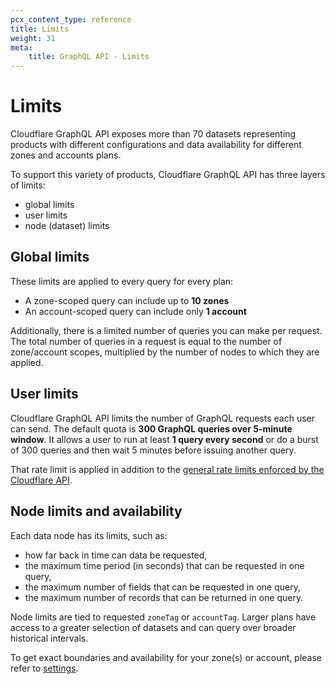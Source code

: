 ```yaml
---
pcx_content_type: reference
title: Limits
weight: 31
meta:
    title: GraphQL API - Limits
---
```


# Limits

Cloudflare GraphQL API exposes more than 70 datasets representing products with
different configurations and data availability for different zones and accounts
plans.

To support this variety of products, Cloudflare GraphQL API has three layers of
limits:

* global limits
* user limits
* node (dataset) limits

## Global limits

These limits are applied to every query for every plan:

* A zone-scoped query can include up to **10 zones**
* An account-scoped query can include only **1 account**

Additionally, there is a limited number of queries you can make per request. The total number of queries in a request is equal to the number of zone/account scopes, multiplied by the number of nodes to which they are applied.

## User limits

Cloudflare GraphQL API limits the number of GraphQL requests each user can send.
The default quota is **300 GraphQL queries over 5-minute window**. It allows a
user to run at least **1 query every second** or do a burst of 300 queries and
then wait 5 minutes before issuing another query.

That rate limit is applied in addition to the [general rate limits enforced by
the Cloudflare API](/fundamentals/api/reference/limits/).

## Node limits and availability

Each data node has its limits, such as:

* how far back in time can data be requested,
* the maximum time period (in seconds) that can be requested in one query,
* the maximum number of fields that can be requested in one query,
* the maximum number of records that can be returned in one query.

Node limits are tied to requested `zoneTag` or `accountTag`. Larger plans have
access to a greater selection of datasets and can query over broader historical
intervals.

To get exact boundaries and availability for your zone(s) or account, please
refer to [settings][1].

[1]: </analytics/graphql-api/features/discovery/settings/>
